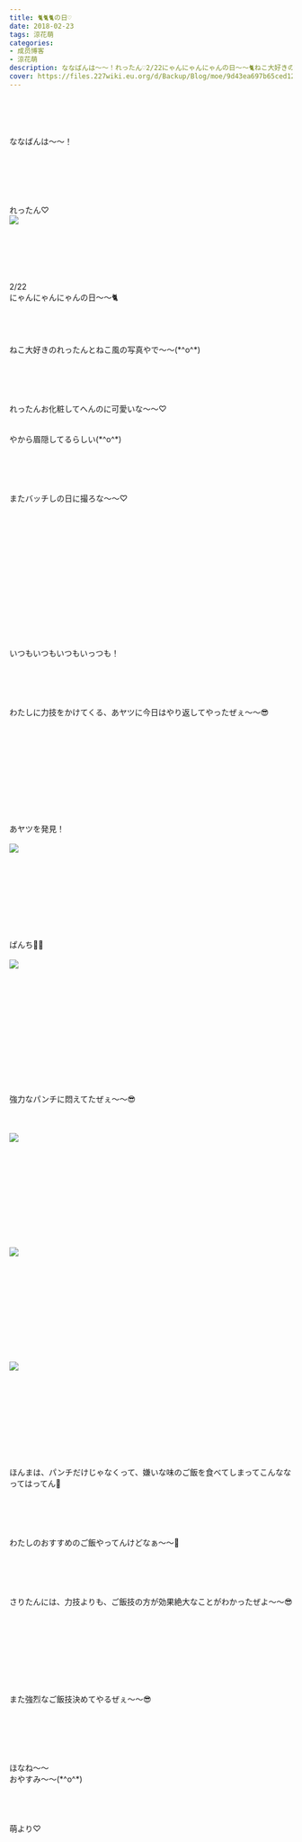 ```yaml
---
title: 🐈🐈🐈の日♡
date: 2018-02-23
tags: 涼花萌
categories: 
- 成员博客
- 涼花萌
description: ななばんは〜〜！れったん♡2/22にゃんにゃんにゃんの日〜〜🐈ねこ大好きのれったんとねこ風の写真やで〜〜(*^o^*)れったんお化粧してへんのに可愛...
cover: https://files.227wiki.eu.org/d/Backup/Blog/moe/9d43ea697b65ced128d57a7b91909.jpg 
---
```

<div class="blog_detail__main">
<br/>
<br/>
<br/>
<br/>
ななばんは〜〜！<br/>
<br/>
<br/>
<br/>
<br/>
<br/>
<br/>
れったん♡<br/>
<img src="https://files.227wiki.eu.org/d/Backup/Blog/moe/9d43ea697b65ced128d57a7b91909.jpg"><br/>
<br/>
<br/>
<br/>
<br/>
<br/>
<br/>
2/22<br/>
にゃんにゃんにゃんの日〜〜🐈<br/>
<br/>
<br/>
<br/>
<br/>
ねこ大好きのれったんとねこ風の写真やで〜〜(*^o^*)<br/>
<br/>
<br/>
<br/>
<br/>
<br/>
れったんお化粧してへんのに可愛いな〜〜♡<br/>
<br/>
<br/>
やから眉隠してるらしい(*^o^*)<br/>
<br/>
<br/>
<br/>
<br/>
<br/>
またバッチしの日に撮ろな〜〜♡<br/>
<br/>
<br/>
<br/>
<br/>
<br/>
<br/>
<br/>
<br/>
<br/>
<br/>
<br/>
<br/>
<br/>
<br/>
<br/>
いつもいつもいつもいっつも！<br/>
<br/>
<br/>
<br/>
<br/>
<br/>
わたしに力技をかけてくる、あヤツに今日はやり返してやったぜぇ〜〜😎<br/>
<br/>
<br/>
<br/>
<br/>
<br/>
<br/>
<br/>
<br/>
<br/>
<br/>
<br/>
あヤツを発見！<br/>
<br/>
<img src="https://files.227wiki.eu.org/d/Backup/Blog/moe/9d43ea697b65ced128d57a7b91909-01.jpg"><br/>
<br/>
<br/>
<br/>
<br/>
<br/>
<br/>
<br/>
<br/>
<br/>
ぱんち👊🏻<br/>
<br/>
<img src="https://files.227wiki.eu.org/d/Backup/Blog/moe/9d43ea697b65ced128d57a7b91909-02.jpg"><br/>
<br/>
<br/>
<br/>
<br/>
<br/>
<br/>
<br/>
<br/>
<br/>
<br/>
<br/>
<br/>
<br/>
強力なパンチに悶えてたぜぇ〜〜😎<br/>
<br/>
<br/>
<br/>
<img src="https://files.227wiki.eu.org/d/Backup/Blog/moe/9d43ea697b65ced128d57a7b91909-03.jpg"><br/>
<br/>
<br/>
<br/>
<br/>
<br/>
<br/>
<br/>
<br/>
<br/>
<br/>
<br/>
<img src="https://files.227wiki.eu.org/d/Backup/Blog/moe/9d43ea697b65ced128d57a7b91909-04.jpg"><br/>
<br/>
<br/>
<br/>
<br/>
<br/>
<br/>
<br/>
<br/>
<br/>
<br/>
<br/>
<img src="https://files.227wiki.eu.org/d/Backup/Blog/moe/9d43ea697b65ced128d57a7b91909-05.jpg"><br/>
<br/>
<br/>
<br/>
<br/>
<br/>
<br/>
<br/>
<br/>
<br/>
<br/>
ほんまは、パンチだけじゃなくって、嫌いな味のご飯を食べてしまってこんななってはってん🤗<br/>
<br/>
<br/>
<br/>
<br/>
<br/>
わたしのおすすめのご飯やってんけどなぁ〜〜🤗<br/>
<br/>
<br/>
<br/>
<br/>
<br/>
さりたんには、力技よりも、ご飯技の方が効果絶大なことがわかったぜよ〜〜😎<br/>
<br/>
<br/>
<br/>
<br/>
<br/>
<br/>
<br/>
<br/>
<br/>
また強烈なご飯技決めてやるぜぇ〜〜😎<br/>
<br/>
<br/>
<br/>
<br/>
<br/>
<br/>
ほなね〜〜<br/>
おやすみ〜〜(*^o^*)<br/>
<br/>
<br/>
<br/>
<br/>
萌より♡
<!--twitter-->

<!--//twitter-->
</img></img></img></img></img></img></div>
